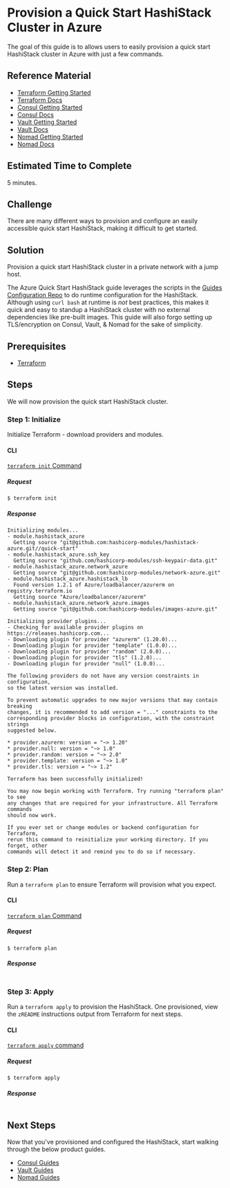 # Provision a Quick Start HashiStack Cluster in Azure

The goal of this guide is to allows users to easily provision a quick start HashiStack cluster in Azure with just a few commands.

## Reference Material

- [Terraform Getting Started](https://www.terraform.io/intro/getting-started/install.html)
- [Terraform Docs](https://www.terraform.io/docs/index.html)
- [Consul Getting Started](https://www.consul.io/intro/getting-started/install.html)
- [Consul Docs](https://www.consul.io/docs/index.html)
- [Vault Getting Started](https://www.vaultproject.io/intro/getting-started/install.html)
- [Vault Docs](https://www.vaultproject.io/docs/index.html)
- [Nomad Getting Started](https://www.nomadproject.io/intro/getting-started/install.html)
- [Nomad Docs](https://www.nomadproject.io/docs/index.html)

## Estimated Time to Complete

5 minutes.

## Challenge

There are many different ways to provision and configure an easily accessible quick start HashiStack, making it difficult to get started.

## Solution

Provision a quick start HashiStack cluster in a private network with a jump host.

The Azure Quick Start HashiStack guide leverages the scripts in the [Guides Configuration Repo](https://github.com/hashicorp/guides-configuration) to do runtime configuration for the HashiStack. Although using `curl bash` at runtime is _not_ best practices, this makes it quick and easy to standup a HashiStack cluster with no external dependencies like pre-built images. This guide will also forgo setting up TLS/encryption on Consul, Vault, & Nomad for the sake of simplicity.

## Prerequisites

- [Terraform](https://www.terraform.io/downloads.html)

## Steps

We will now provision the quick start HashiStack cluster.

### Step 1: Initialize

Initialize Terraform - download providers and modules.

#### CLI

[`terraform init` Command](https://www.terraform.io/docs/commands/init.html)

##### Request

```
$ terraform init
```

##### Response
```
Initializing modules...
- module.hashistack_azure
  Getting source "git@github.com:hashicorp-modules/hashistack-azure.git//quick-start"
- module.hashistack_azure.ssh_key
  Getting source "github.com/hashicorp-modules/ssh-keypair-data.git"
- module.hashistack_azure.network_azure
  Getting source "git@github.com:hashicorp-modules/network-azure.git"
- module.hashistack_azure.hashistack_lb
  Found version 1.2.1 of Azure/loadbalancer/azurerm on registry.terraform.io
  Getting source "Azure/loadbalancer/azurerm"
- module.hashistack_azure.network_azure.images
  Getting source "git@github.com:hashicorp-modules/images-azure.git"

Initializing provider plugins...
- Checking for available provider plugins on https://releases.hashicorp.com...
- Downloading plugin for provider "azurerm" (1.20.0)...
- Downloading plugin for provider "template" (1.0.0)...
- Downloading plugin for provider "random" (2.0.0)...
- Downloading plugin for provider "tls" (1.2.0)...
- Downloading plugin for provider "null" (1.0.0)...

The following providers do not have any version constraints in configuration,
so the latest version was installed.

To prevent automatic upgrades to new major versions that may contain breaking
changes, it is recommended to add version = "..." constraints to the
corresponding provider blocks in configuration, with the constraint strings
suggested below.

* provider.azurerm: version = "~> 1.20"
* provider.null: version = "~> 1.0"
* provider.random: version = "~> 2.0"
* provider.template: version = "~> 1.0"
* provider.tls: version = "~> 1.2"

Terraform has been successfully initialized!

You may now begin working with Terraform. Try running "terraform plan" to see
any changes that are required for your infrastructure. All Terraform commands
should now work.

If you ever set or change modules or backend configuration for Terraform,
rerun this command to reinitialize your working directory. If you forget, other
commands will detect it and remind you to do so if necessary.
```

### Step 2: Plan

Run a `terraform plan` to ensure Terraform will provision what you expect.

#### CLI

[`terraform plan` Command](https://www.terraform.io/docs/commands/plan.html)

##### Request

```
$ terraform plan
```

##### Response
```
```

### Step 3: Apply

Run a `terraform apply` to provision the HashiStack. One provisioned, view the `zREADME` instructions output from Terraform for next steps.

#### CLI

[`terraform apply` command](https://www.terraform.io/docs/commands/apply.html)

##### Request

```
$ terraform apply
```

##### Response
```
```

## Next Steps

Now that you've provisioned and configured the HashiStack, start walking through the below product guides.

- [Consul Guides](https://www.consul.io/docs/guides/index.html)
- [Vault Guides](https://www.vaultproject.io/guides/index.html)
- [Nomad Guides](https://www.nomadproject.io/guides/index.html)
